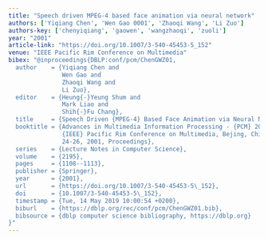 ```yaml
---
title: "Speech driven MPEG-4 based face animation via neural network"
authors: ['Yiqiang Chen', 'Wen Gao 0001', 'Zhaoqi Wang', 'Li Zuo']
authors-key: ['chenyiqiang', 'gaowen', 'wangzhaoqi', 'zuoli']
year: "2001"
article-link: "https://doi.org/10.1007/3-540-45453-5_152"
venue: "IEEE Pacific Rim Conference on Multimedia"
bibex: "@inproceedings{DBLP:conf/pcm/ChenGWZ01,
  author    = {Yiqiang Chen and
               Wen Gao and
               Zhaoqi Wang and
               Li Zuo},
  editor    = {Heung{-}Yeung Shum and
               Mark Liao and
               Shih{-}Fu Chang},
  title     = {Speech Driven {MPEG-4} Based Face Animation via Neural Network},
  booktitle = {Advances in Multimedia Information Processing - {PCM} 2001, Second
               {IEEE} Pacific Rim Conference on Multimedia, Bejing, China, October
               24-26, 2001, Proceedings},
  series    = {Lecture Notes in Computer Science},
  volume    = {2195},
  pages     = {1108--1113},
  publisher = {Springer},
  year      = {2001},
  url       = {https://doi.org/10.1007/3-540-45453-5\_152},
  doi       = {10.1007/3-540-45453-5\_152},
  timestamp = {Tue, 14 May 2019 10:00:54 +0200},
  biburl    = {https://dblp.org/rec/conf/pcm/ChenGWZ01.bib},
  bibsource = {dblp computer science bibliography, https://dblp.org}
}"
---
```

